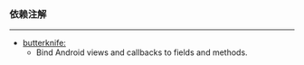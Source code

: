 ### 依赖注解
  ---




* [butterknife:](https://github.com/JakeWharton/butterknife)
    * Bind Android views and callbacks to fields and methods. 

